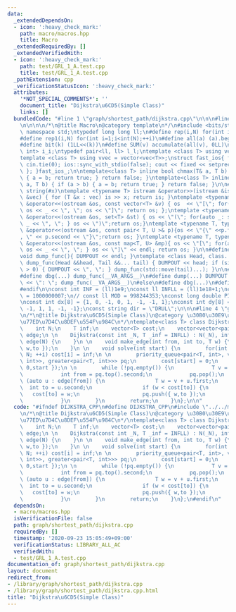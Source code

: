 ```yaml
---
data:
  _extendedDependsOn:
  - icon: ':heavy_check_mark:'
    path: macro/macros.hpp
    title: Macro
  _extendedRequiredBy: []
  _extendedVerifiedWith:
  - icon: ':heavy_check_mark:'
    path: test/GRL_1_A.test.cpp
    title: test/GRL_1_A.test.cpp
  _pathExtension: cpp
  _verificationStatusIcon: ':heavy_check_mark:'
  attributes:
    '*NOT_SPECIAL_COMMENTS*': ''
    document_title: "Dijkstra\u6CD5(Simple Class)"
    links: []
  bundledCode: "#line 1 \"graph/shortest_path/dijkstra.cpp\"\n\n\n#line 1 \"macro/macros.hpp\"\
    \n\n\n\n/*\n@title Macro\n@category template\n*/\n#include <bits/stdc++.h>\nusing\
    \ namespace std;\ntypedef long long ll;\n#define rep(i,N) for(int i=0;i<int(N);++i)\n\
    #define rep1(i,N) for(int i=1;i<int(N);++i)\n#define all(a) (a).begin(),(a).end()\n\
    #define bit(k) (1LL<<(k))\n#define SUM(v) accumulate(all(v), 0LL)\n\ntypedef pair<int,\
    \ int> i_i;\ntypedef pair<ll, ll> l_l;\ntemplate <class T> using vec = vector<T>;\n\
    template <class T> using vvec = vector<vec<T>>;\nstruct fast_ios{ fast_ios(){\
    \ cin.tie(0); ios::sync_with_stdio(false); cout << fixed << setprecision(20);\
    \ }; }fast_ios_;\n\ntemplate<class T> inline bool chmax(T& a, T b) { if (a < b)\
    \ { a = b; return true; } return false; }\ntemplate<class T> inline bool chmin(T&\
    \ a, T b) { if (a > b) { a = b; return true; } return false; }\n\n#define TOSTRING(x)\
    \ string(#x)\ntemplate <typename T> istream &operator>>(istream &is, vector<T>\
    \ &vec) { for (T &x : vec) is >> x; return is; }\ntemplate <typename T> ostream\
    \ &operator<<(ostream &os, const vector<T> &v) { os  << \"[\"; for(auto _: v)\
    \ os << _ << \", \"; os << \"]\"; return os; };\ntemplate <typename T> ostream\
    \ &operator<<(ostream &os, set<T> &st) { os << \"(\"; for(auto _: st) { os <<\
    \ _ << \", \"; } os << \")\";return os;}\ntemplate <typename T, typename U> ostream\
    \ &operator<<(ostream &os, const pair< T, U >& p){os << \"{\" <<p.first << \"\
    , \" << p.second << \"}\";return os; }\ntemplate <typename T, typename U> ostream\
    \ &operator<<(ostream &os, const map<T, U> &mp){ os << \"[\"; for(auto _: mp){\
    \ os << _ << \", \"; } os << \"]\" << endl; return os; }\n\n#define DUMPOUT cerr\n\
    void dump_func(){ DUMPOUT << endl; }\ntemplate <class Head, class... Tail> void\
    \ dump_func(Head &&head, Tail &&... tail) { DUMPOUT << head; if (sizeof...(Tail)\
    \ > 0) { DUMPOUT << \", \"; } dump_func(std::move(tail)...); }\n\n#ifdef DEBUG\n\
    #define dbg(...) dump_func(__VA_ARGS__)\n#define dump(...) DUMPOUT << string(#__VA_ARGS__)\
    \ << \": \"; dump_func(__VA_ARGS__)\n#else\n#define dbg(...)\n#define dump(...)\n\
    #endif\n\nconst int INF = (ll)1e9;\nconst ll INFLL = (ll)1e18+1;\nconst ll MOD\
    \ = 1000000007;\n// const ll MOD = 998244353;\nconst long double PI = acos(-1.0);\n\
    \nconst int dx[8] = {1, 0, -1, 0, 1, -1, -1, 1};\nconst int dy[8] = {0, 1, 0,\
    \ -1, 1, 1, -1, -1};\nconst string dir = \"DRUL\";\n\n\n#line 4 \"graph/shortest_path/dijkstra.cpp\"\
    \n/*\n@title Dijkstra\u6CD5(Simple Class)\n@category \u30B0\u30E9\u30D5/\u6700\
    \u77ED\u7D4C\u8DEF\u554F\u984C\n*/\ntemplate<class T> class Dijkstra {\npublic:\n\
    \    int N;\n    T inf;\n    vector<T> cost;\n    vector<vector<pair<T, int>>>\
    \ edge;\n \n    Dijkstra(const int _N, T _inf = INFLL) : N(_N), inf(_inf),cost(N),\
    \ edge(N) {\n    }\n \n    void make_edge(int from, int to, T w) {\n        edge[from].push_back({\
    \ w,to });\n    }\n \n    void solve(int start) {\n        for(int i = 0; i <\
    \ N; ++i) cost[i] = inf;\n \n        priority_queue<pair<T, int>, vector<pair<T,\
    \ int>>, greater<pair<T, int>>> pq;\n        cost[start] = 0;\n        pq.push({\
    \ 0,start });\n \n        while (!pq.empty()) {\n            T v = pq.top().first;\n\
    \            int from = pq.top().second;\n            pq.pop();\n            for\
    \ (auto u : edge[from]) {\n                T w = v + u.first;\n              \
    \  int to = u.second;\n                if (w < cost[to]) {\n                 \
    \   cost[to] = w;\n                    pq.push({ w,to });\n                }\n\
    \            }\n        }\n        return;\n    }\n};\n\n"
  code: "#ifndef DIJKSTRA_CPP\n#define DIJKSTRA_CPP\n#include \"../../macro/macros.hpp\"\
    \n/*\n@title Dijkstra\u6CD5(Simple Class)\n@category \u30B0\u30E9\u30D5/\u6700\
    \u77ED\u7D4C\u8DEF\u554F\u984C\n*/\ntemplate<class T> class Dijkstra {\npublic:\n\
    \    int N;\n    T inf;\n    vector<T> cost;\n    vector<vector<pair<T, int>>>\
    \ edge;\n \n    Dijkstra(const int _N, T _inf = INFLL) : N(_N), inf(_inf),cost(N),\
    \ edge(N) {\n    }\n \n    void make_edge(int from, int to, T w) {\n        edge[from].push_back({\
    \ w,to });\n    }\n \n    void solve(int start) {\n        for(int i = 0; i <\
    \ N; ++i) cost[i] = inf;\n \n        priority_queue<pair<T, int>, vector<pair<T,\
    \ int>>, greater<pair<T, int>>> pq;\n        cost[start] = 0;\n        pq.push({\
    \ 0,start });\n \n        while (!pq.empty()) {\n            T v = pq.top().first;\n\
    \            int from = pq.top().second;\n            pq.pop();\n            for\
    \ (auto u : edge[from]) {\n                T w = v + u.first;\n              \
    \  int to = u.second;\n                if (w < cost[to]) {\n                 \
    \   cost[to] = w;\n                    pq.push({ w,to });\n                }\n\
    \            }\n        }\n        return;\n    }\n};\n#endif\n"
  dependsOn:
  - macro/macros.hpp
  isVerificationFile: false
  path: graph/shortest_path/dijkstra.cpp
  requiredBy: []
  timestamp: '2020-09-23 15:05:49+09:00'
  verificationStatus: LIBRARY_ALL_AC
  verifiedWith:
  - test/GRL_1_A.test.cpp
documentation_of: graph/shortest_path/dijkstra.cpp
layout: document
redirect_from:
- /library/graph/shortest_path/dijkstra.cpp
- /library/graph/shortest_path/dijkstra.cpp.html
title: "Dijkstra\u6CD5(Simple Class)"
---
```

